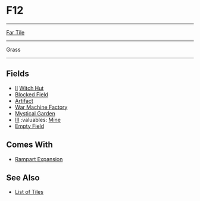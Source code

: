 # F12

___
[Far Tile](../keywords/far_tile.md)
___
Grass
___


## Fields

- [Ⅱ](../difficulties.md) [Witch Hut](../fields/witch_hut.md)
- [Blocked Field](../keywords/blocked_field.md)
- [Artifact](../artifacts/index.md)
- [War Machine Factory](../fields/war_machine_factory.md)
- [Mystical Garden](../fields/mystical_garden.md)
- [Ⅲ](../difficulties.md) :valuables: [Mine](../fields/mine.md)
- [Empty Field](../keywords/empty_field.md)


## Comes With

- [Rampart Expansion](../content/rampart_expansion.md)


## See Also

- [List of Tiles](index.md)
